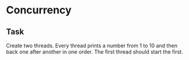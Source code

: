 # Concurrency

## Task
Create two threads. Every thread prints a number from 1 to 10 and then back one after another in one order. The first thread should start the first.